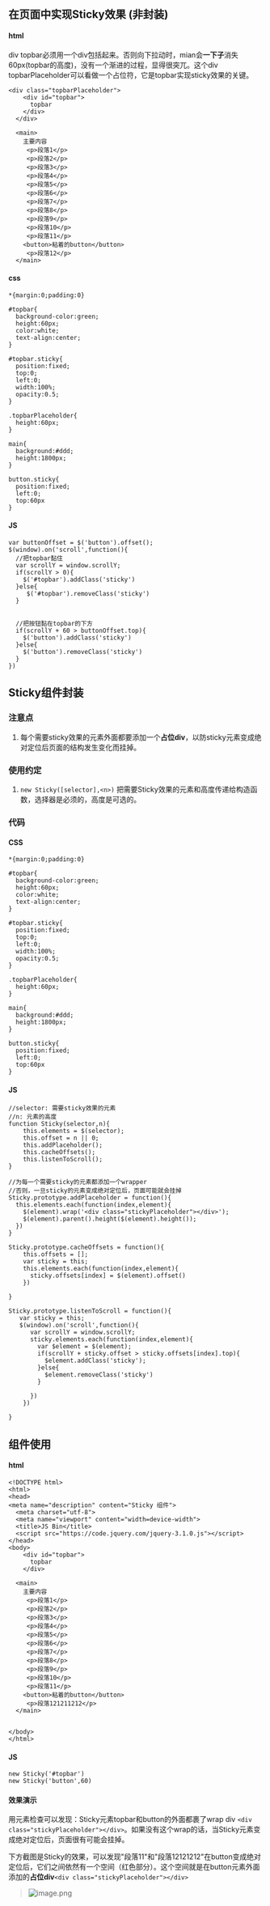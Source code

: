 ## 在页面中实现Sticky效果 (非封装)

#### html
div topbar必须用一个div包括起来。否则向下拉动时，mian会**一下子**消失60px(topbar的高度)，没有一个渐进的过程，显得很突兀。这个div topbarPlaceholder可以看做一个占位符，它是topbar实现sticky效果的关键。

```
<div class="topbarPlaceholder">
    <div id="topbar">
      topbar
    </div>
  </div>
    
  <main>
    主要内容
     <p>段落1</p>
     <p>段落2</p>
     <p>段落3</p>
     <p>段落4</p>
     <p>段落5</p>
     <p>段落6</p>
     <p>段落7</p>
     <p>段落8</p>
     <p>段落9</p>
     <p>段落10</p>
     <p>段落11</p>
    <button>粘着的button</button>
     <p>段落12</p>
  </main>

```

#### css

```
*{margin:0;padding:0}

#topbar{
  background-color:green;
  height:60px;
  color:white;
  text-align:center;
}

#topbar.sticky{
  position:fixed;
  top:0;
  left:0;
  width:100%;
  opacity:0.5;
}

.topbarPlaceholder{
  height:60px;
}

main{
  background:#ddd;
  height:1800px;
}

button.sticky{
  position:fixed;
  left:0;
  top:60px
}

```

#### JS

```
var buttonOffset = $('button').offset();
$(window).on('scroll',function(){
  //把topbar黏住
  var scrollY = window.scrollY;
  if(scrollY > 0){
    $('#topbar').addClass('sticky')
  }else{
     $('#topbar').removeClass('sticky')
  }
  
  
  //把按钮黏在topbar的下方
  if(scrollY + 60 > buttonOffset.top){
    $('button').addClass('sticky')
  }else{
    $('button').removeClass('sticky')
  }
})

```

## Sticky组件封装

### 注意点
1. 每个需要sticky效果的元素外面都要添加一个**占位div**，以防sticky元素变成绝对定位后页面的结构发生变化而挂掉。

### 使用约定
1. `new Sticky([selector],<n>)` 把需要Sticky效果的元素和高度传递给构造函数，选择器是必须的，高度是可选的。


### 代码

#### CSS

```
*{margin:0;padding:0}

#topbar{
  background-color:green;
  height:60px;
  color:white;
  text-align:center;
}

#topbar.sticky{
  position:fixed;
  top:0;
  left:0;
  width:100%;
  opacity:0.5;
}

.topbarPlaceholder{
  height:60px;
}

main{
  background:#ddd;
  height:1800px;
}

button.sticky{
  position:fixed;
  left:0;
  top:60px
}
```

#### JS
```
//selector: 需要sticky效果的元素
//n: 元素的高度
function Sticky(selector,n){
    this.elements = $(selector);
    this.offset = n || 0;
    this.addPlaceholder();
    this.cacheOffsets();
    this.listenToScroll();
}

//为每一个需要sticky的元素都添加一个wrapper
//否则，一旦sticky的元素变成绝对定位后，页面可能就会挂掉
Sticky.prototype.addPlaceholder = function(){
  this.elements.each(function(index,element){
    $(element).wrap('<div class="stickyPlaceholder"></div>');
    $(element).parent().height($(element).height());
  })
}

Sticky.prototype.cacheOffsets = function(){
    this.offsets = [];
    var sticky = this;
    this.elements.each(function(index,element){
      sticky.offsets[index] = $(element).offset()
    })
  
}

Sticky.prototype.listenToScroll = function(){
   var sticky = this; 
   $(window).on('scroll',function(){
      var scrollY = window.scrollY;
      sticky.elements.each(function(index,element){
        var $element = $(element);
        if(scrollY + sticky.offset > sticky.offsets[index].top){
          $element.addClass('sticky');          
        }else{
          $element.removeClass('sticky')
        }
        
      })
    })

}

```

## 组件使用

#### html

```
<!DOCTYPE html>
<html>
<head>
<meta name="description" content="Sticky 组件">
  <meta charset="utf-8">
  <meta name="viewport" content="width=device-width">
  <title>JS Bin</title>
  <script src="https://code.jquery.com/jquery-3.1.0.js"></script>
</head>
<body>
    <div id="topbar">
      topbar
    </div>

  <main>
    主要内容
     <p>段落1</p>
     <p>段落2</p>
     <p>段落3</p>
     <p>段落4</p>
     <p>段落5</p>
     <p>段落6</p>
     <p>段落7</p>
     <p>段落8</p>
     <p>段落9</p>
     <p>段落10</p>
     <p>段落11</p>
    <button>粘着的button</button>
     <p>段落121211212</p>
  </main>
  
  
</body>
</html>
```


#### JS
```
new Sticky('#topbar')
new Sticky('button',60)

```

#### 效果演示

用元素检查可以发现：Sticky元素topbar和button的外面都裹了wrap div `<div class="stickyPlaceholder"></div>`。如果没有这个wrap的话，当Sticky元素变成绝对定位后，页面很有可能会挂掉。

下方截图是Sticky的效果，可以发现"段落11"和"段落12121212"在button变成绝对定位后，它们之间依然有一个空间（红色部分）。这个空间就是在button元素外面添加的**占位div**`<div class="stickyPlaceholder"></div>`

> ![image.png](https://upload-images.jianshu.io/upload_images/9425951-76a064c9538069af.png?imageMogr2/auto-orient/strip%7CimageView2/2/w/1240)















